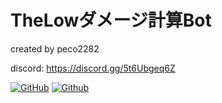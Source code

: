 ﻿# TheLowダメージ計算Bot
created by peco2282

discord: https://discord.gg/5t6Ubgeq6Z

[![GitHub](https://img.shields.io/github/license/peco2282/DamageCalc?label=license)](https://github.com/peco2282/attack_bot/blob/main/LICENSE)
[![Github](https://img.shields.io/badge/version-0.0.0-blue.svg)](https://github.com/peco2282/attack_bot/blob/main/Damage_Calculator.py)
